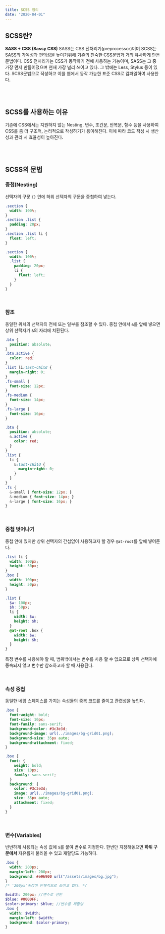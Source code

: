 ```yaml
---
title: SCSS 정리
date: "2020-04-01"
---
```


## SCSS란?

**SASS + CSS (Sassy CSS)**
SASS는 CSS 전처리기(preprocessor)이며 SCSS는 SASS의 가독성과 편의성을 높이기위해 기존의 친숙한 CSS문법과 거의 유사하게 만든 문법이다. 
CSS 전처리기는 CSS가 동작하기 전에 사용하는 기능이며, SASS는 그 중 가장 먼저 만들어졌으며 현재 가장 널리 쓰이고 있다. 그 밖에는 Less, Stylus 등이 있다.
SCSS문법으로 작성하고 이를 웹에서 동작 가능한 표준 CSS로 컴파일하여 사용한다.

<br />
<br />

## SCSS를 사용하는 이유

기존에 CSS에서는 지원하지 않는 Nesting, 변수, 조건문, 반복문, 함수 등을 사용하여 CSS를 좀 더 구조적, 논리적으로 작성하기가 용이해진다. 이에 따라 코드 작성 시 생산성과 관리 시 효율성이 높아진다.

<br />
<br />

## SCSS의 문법

### 중첩(Nesting)
선택자의 구문 ```{}``` 안에 하위 선택자의 구문을 중첩하여 넣는다.

```css
.section {
  width: 100%;
}
.section .list {
  padding: 20px;
}
.section .list li {
  float: left;
}
```

```scss
.section {
  width: 100%;
  .list {
    padding: 20px;
    li {
      float: left;
    }
  }
}
```
<br />

### 참조
동일한 위치의 선택자의 전체 또는 일부를 참조할 수 있다.
중첩 안에서 ```&```를 앞에 넣으면 상위 선택자가 ```&```의 자리에 치환된다.

```css
.btn {
  position: absolute;
}
.btn.active {
  color: red;
}
.list li:last-child {
  margin-right: 0;
}
.fs-small {
  font-size: 12px;
}
.fs-medium {
  font-size: 14px;
}
.fs-large {
  font-size: 16px;
}
```

```scss
.btn {
  position: absolute;
  &.active {
    color: red;
  }
}    
.list {
  li {
    &:last-child {
      margin-right: 0;
    }
  }
}    
.fs {
  &-small { font-size: 12px; }
  &-medium { font-size: 14px; }
  &-large { font-size: 16px; }
}
```
<br />

### 중첩 벗어나기
중첩 안에 있지만 상위 선택자의 간섭없이 사용하고자 할 경우 ```@at-root```를 앞에 넣어준다.

```css
.list li {
  width: 100px;
  height: 50px;
}
.box {
  width: 100px;
  height: 50px;
}
```

```scss
.list {
  $w: 100px;
  $h: 50px;
  li {
    width: $w;
    height: $h;
  }
  @at-root .box {
    width: $w;
    height: $h;
  }
}
```
특정 변수를 사용해야 할 때, 범위밖에서는 변수를 사용 할 수 없으므로 상위 선택자에 종속되지 않고 변수만 참조하고자 할 때 사용된다.

<br />

### 속성 중첩
동일한 네임 스페이스를 가지는 속성들의 중복 코드를 줄이고 관련성을 높인다.

```css
.box {
  font-weight: bold;
  font-size: 10px;
  font-family: sans-serif;
  background-color: #3c3e3d;
  background-image: url(../images/bg-grid01.png);
  background-size: 35px auto;
  background-attachment: fixed;
}
```

```scss
.box {
  font: {
    weight: bold;
    size: 10px;
    family: sans-serif;
  }
  background: {
    color: #3c3e3d;
    image: url(../images/bg-grid01.png);
    size: 35px auto;
    attachment: fixed;
  }
} 
```
<br />

### 변수(Variables)
빈번하게 사용되는 속성 값에 ```$```를 붙여 변수로 지정한다.
한번만 지정해놓으면 **하위 구문에서** 자유롭게 불러올 수 있고 재할당도 가능하다.

```css
.box {
  width: 200px;
  margin-left: 200px;
  background: #e96900 url("/assets/images/bg.jpg");
}
/* '200px'속성이 반복적으로 쓰이고 있다. */
```

```scss
$width: 200px; //변수로 선언
$blue: #0000FF;
$color-primary: $blue; //변수를 재할당
.box {
  width: $width;
  margin-left: $width;
  background: $color-primary;
}
```



